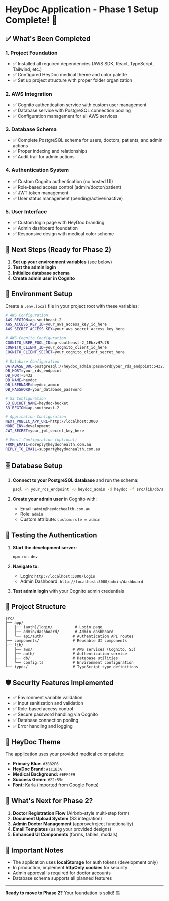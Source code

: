 # HeyDoc Application - Phase 1 Setup Complete! 🎉

## ✅ What's Been Completed

### 1. Project Foundation
- ✅ Installed all required dependencies (AWS SDK, React, TypeScript, Tailwind, etc.)
- ✅ Configured HeyDoc medical theme and color palette
- ✅ Set up project structure with proper folder organization

### 2. AWS Integration
- ✅ Cognito authentication service with custom user management
- ✅ Database service with PostgreSQL connection pooling
- ✅ Configuration management for all AWS services

### 3. Database Schema
- ✅ Complete PostgreSQL schema for users, doctors, patients, and admin actions
- ✅ Proper indexing and relationships
- ✅ Audit trail for admin actions

### 4. Authentication System
- ✅ Custom Cognito authentication (no hosted UI)
- ✅ Role-based access control (admin/doctor/patient)
- ✅ JWT token management
- ✅ User status management (pending/active/inactive)

### 5. User Interface
- ✅ Custom login page with HeyDoc branding
- ✅ Admin dashboard foundation
- ✅ Responsive design with medical color scheme

## 🚀 Next Steps (Ready for Phase 2)

1. **Set up your environment variables** (see below)
2. **Test the admin login**
3. **Initialize database schema**
4. **Create admin user in Cognito**

## 🔧 Environment Setup

Create a `.env.local` file in your project root with these variables:

```bash
# AWS Configuration
AWS_REGION=ap-southeast-2
AWS_ACCESS_KEY_ID=your_aws_access_key_id_here
AWS_SECRET_ACCESS_KEY=your_aws_secret_access_key_here

# AWS Cognito Configuration
COGNITO_USER_POOL_ID=ap-southeast-2_1EbxvH7c7B
COGNITO_CLIENT_ID=your_cognito_client_id_here
COGNITO_CLIENT_SECRET=your_cognito_client_secret_here

# Database Configuration
DATABASE_URL=postgresql://heydoc_admin:password@your_rds_endpoint:5432/heydoc
DB_HOST=your_rds_endpoint
DB_PORT=5432
DB_NAME=heydoc
DB_USERNAME=heydoc_admin
DB_PASSWORD=your_database_password

# S3 Configuration
S3_BUCKET_NAME=heydoc-bucket
S3_REGION=ap-southeast-2

# Application Configuration
NEXT_PUBLIC_APP_URL=http://localhost:3000
NODE_ENV=development
JWT_SECRET=your_jwt_secret_key_here

# Email Configuration (optional)
FROM_EMAIL=noreply@heydochealth.com.au
REPLY_TO_EMAIL=support@heydochealth.com.au
```

## 🗄️ Database Setup

1. **Connect to your PostgreSQL database** and run the schema:
   ```bash
   psql -h your_rds_endpoint -U heydoc_admin -d heydoc -f src/lib/db/schema.sql
   ```

2. **Create your admin user** in Cognito with:
   - Email: `admin@heydochealth.com.au`
   - Role: `admin`
   - Custom attribute: `custom:role = admin`

## 🧪 Testing the Authentication

1. **Start the development server:**
   ```bash
   npm run dev
   ```

2. **Navigate to:**
   - Login: `http://localhost:3000/login`
   - Admin Dashboard: `http://localhost:3000/admin/dashboard`

3. **Test admin login** with your Cognito admin credentials

## 📁 Project Structure

```
src/
├── app/
│   ├── (auth)/login/          # Login page
│   ├── admin/dashboard/       # Admin dashboard
│   └── api/auth/             # Authentication API routes
├── components/               # Reusable UI components
├── lib/
│   ├── aws/                  # AWS services (Cognito, S3)
│   ├── auth/                 # Authentication service
│   ├── db/                   # Database utilities
│   └── config.ts             # Environment configuration
└── types/                    # TypeScript type definitions
```

## 🛡️ Security Features Implemented

- ✅ Environment variable validation
- ✅ Input sanitization and validation
- ✅ Role-based access control
- ✅ Secure password handling via Cognito
- ✅ Database connection pooling
- ✅ Error handling and logging

## 🎨 HeyDoc Theme

The application uses your provided medical color palette:
- **Primary Blue:** `#3B82F6`
- **HeyDoc Brand:** `#1C1B3A`
- **Medical Background:** `#EFF4F9`
- **Success Green:** `#22c55e`
- **Font:** Karla (imported from Google Fonts)

## 🔄 What's Next for Phase 2?

1. **Doctor Registration Flow** (Airbnb-style multi-step form)
2. **Document Upload System** (S3 integration)
3. **Admin Doctor Management** (approve/reject functionality)
4. **Email Templates** (using your provided designs)
5. **Enhanced UI Components** (forms, tables, modals)

## 🚨 Important Notes

- The application uses **localStorage** for auth tokens (development only)
- In production, implement **httpOnly cookies** for security
- Admin approval is required for doctor accounts
- Database schema supports all planned features

---

**Ready to move to Phase 2?** Your foundation is solid! 🏗️ 